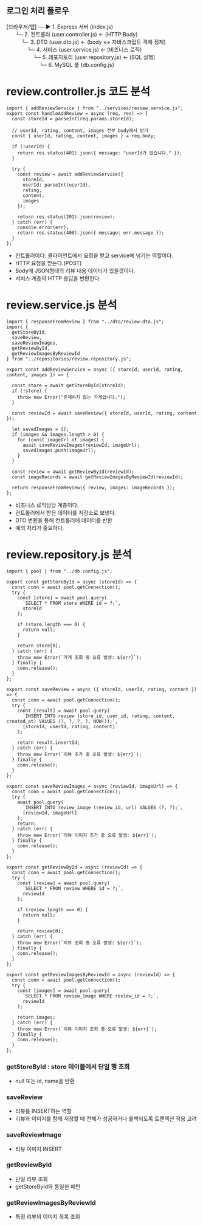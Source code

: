 ## 로그인 처리 플로우

[브라우저/앱] ──► 1. Express 서버 (index.js)  
&nbsp;&nbsp;&nbsp;&nbsp;&nbsp;&nbsp;└─ 2. 컨트롤러 (user.controller.js) ← (HTTP Body)  
&nbsp;&nbsp;&nbsp;&nbsp;&nbsp;&nbsp;&nbsp;&nbsp;&nbsp;&nbsp;└─ 3. DTO (user.dto.js) ← (body ↔ 자바스크립트 객체 정제)  
&nbsp;&nbsp;&nbsp;&nbsp;&nbsp;&nbsp;&nbsp;&nbsp;&nbsp;&nbsp;&nbsp;&nbsp;&nbsp;&nbsp;└─ 4. 서비스 (user.service.js) ← (비즈니스 로직)  
&nbsp;&nbsp;&nbsp;&nbsp;&nbsp;&nbsp;&nbsp;&nbsp;&nbsp;&nbsp;&nbsp;&nbsp;&nbsp;&nbsp;&nbsp;&nbsp;&nbsp;&nbsp;└─ 5. 레포지토리 (user.repository.js) ← (SQL 실행)  
&nbsp;&nbsp;&nbsp;&nbsp;&nbsp;&nbsp;&nbsp;&nbsp;&nbsp;&nbsp;&nbsp;&nbsp;&nbsp;&nbsp;&nbsp;&nbsp;&nbsp;&nbsp;&nbsp;&nbsp;&nbsp;&nbsp;└─ 6. MySQL 풀 (db.config.js)

# review.controller.js 코드 분석
```
import { addReviewService } from "../services/review.service.js";
export const handleAddReview = async (req, res) => {
  const storeId = parseInt(req.params.storeId);

  // userId, rating, content, images 전부 body에서 받기
  const { userId, rating, content, images } = req.body;

  if (!userId) {
    return res.status(401).json({ message: "userId가 없습니다." });
  }

  try {
    const review = await addReviewService({
      storeId,
      userId: parseInt(userId),
      rating,
      content,
      images
    });

    return res.status(201).json(review);
  } catch (err) {
    console.error(err);
    return res.status(400).json({ message: err.message });
  }
};

```
- 컨트롤러이다. 클라이언트에서 요청을 받고 service에 넘기는 역할이다.
- HTTP 요청을 받는다.(POST)
- Body에 JSON형태의 리뷰 내용 데이터가 있을것이다.
- 서비스 계층의 HTTP 응답을 반환한다.

# review.service.js 분석
```
import { responseFromReview } from "../dto/review.dto.js";
import {
  getStoreById,
  saveReview,
  saveReviewImages,
  getReviewById,
  getReviewImagesByReviewId
} from "../repositories/review.repository.js";

export const addReviewService = async ({ storeId, userId, rating, content, images }) => {

  const store = await getStoreById(storeId);
  if (!store) {
    throw new Error("존재하지 않는 가게입니다.");
  }

  const reviewId = await saveReview({ storeId, userId, rating, content });

  let savedImages = [];
  if (images && images.length > 0) {
    for (const imageUrl of images) {
      await saveReviewImages(reviewId, imageUrl);
      savedImages.push(imageUrl);
    }
  }

  const review = await getReviewById(reviewId);
  const imageRecords = await getReviewImagesByReviewId(reviewId);

  return responseFromReview({ review, images: imageRecords });
};

```
- 비즈니스 로직담당 계층이다.
- 컨트롤러에서 받은 데이터를 저장소로 보낸다.
- DTO 변환을 통해 컨트롤러에 데이터를 반환
- 예외 처리가 중요하다.

# review.repository.js 분석
```
import { pool } from "../db.config.js";

export const getStoreById = async (storeId) => {
  const conn = await pool.getConnection();
  try {
    const [store] = await pool.query(
      `SELECT * FROM store WHERE id = ?;`,
      storeId
    );

    if (store.length === 0) {
      return null;
    }

    return store[0];
  } catch (err) {
    throw new Error(`가게 조회 중 오류 발생: ${err}`);
  } finally {
    conn.release();
  }
};

export const saveReview = async ({ storeId, userId, rating, content }) => {
  const conn = await pool.getConnection();
  try {
    const [result] = await pool.query(
      `INSERT INTO review (store_id, user_id, rating, content, created_at) VALUES (?, ?, ?, ?, NOW());`,
      [storeId, userId, rating, content]
    );

    return result.insertId;
  } catch (err) {
    throw new Error(`리뷰 추가 중 오류 발생: ${err}`);
  } finally {
    conn.release();
  }
};

export const saveReviewImages = async (reviewId, imageUrl) => {
  const conn = await pool.getConnection();
  try {
    await pool.query(
      `INSERT INTO review_image (review_id, url) VALUES (?, ?);`,
      [reviewId, imageUrl]
    );
    return;
  } catch (err) {
    throw new Error(`리뷰 이미지 추가 중 오류 발생: ${err}`);
  } finally {
    conn.release();
  }
};

export const getReviewById = async (reviewId) => {
  const conn = await pool.getConnection();
  try {
    const [review] = await pool.query(
      `SELECT * FROM review WHERE id = ?;`,
      reviewId
    );

    if (review.length === 0) {
      return null;
    }

    return review[0];
  } catch (err) {
    throw new Error(`리뷰 조회 중 오류 발생: ${err}`);
  } finally {
    conn.release();
  }
};

export const getReviewImagesByReviewId = async (reviewId) => {
  const conn = await pool.getConnection();
  try {
    const [images] = await pool.query(
      `SELECT * FROM review_image WHERE review_id = ?;`,
      reviewId
    );

    return images;
  } catch (err) {
    throw new Error(`리뷰 이미지 조회 중 오류 발생: ${err}`);
  } finally {
    conn.release();
  }
};

```
### getStoreById : store 테이블에서 단일 행 조회
- null 또는 id, name을 반환
### saveReview
- 리뷰를 INSERT하는 역할
- 리뷰와 이미지를 함께 저장할 때 전체가 성공하거나 롤백되도록 트랜잭션 적용 고려
### saveReviewImage
- 리뷰 이미지 INSERT
### getReviewById
- 단일 리뷰 조회
- getStoreById와 동일한 패턴
### getReviewImagesByReviewId
- 특정 리뷰의 이미지 목록 조회
